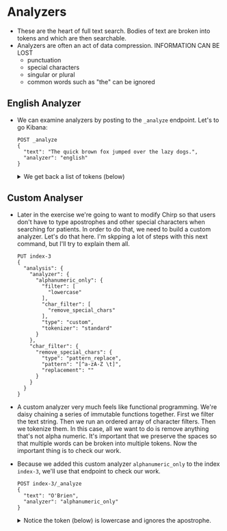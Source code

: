# Analyzers

- These are the heart of full text search.  Bodies of text are broken into tokens and which are then searchable.
- Analyzers are often an act of data compression.  INFORMATION CAN BE LOST
  - punctuation
  - special characters
  - singular or plural
  - common words such as "the" can be ignored
  
## English Analyzer

- We can examine analyzers by posting to the `_analyze` endpoint.  Let's to go Kibana:

  ```
  POST _analyze
  {
    "text": "The quick brown fox jumped over the lazy dogs.",
    "analyzer": "english"
  }
  ```

  <details>
    <summary>We get back a list of tokens (below)</summary>
    <p>
    
    ```json
    {
      "tokens": [
        {
          "token": "quick",
          "start_offset": 4,
          "end_offset": 9,
          "type": "<ALPHANUM>",
          "position": 1
        },
        {
          "token": "brown",
          "start_offset": 10,
          "end_offset": 15,
          "type": "<ALPHANUM>",
          "position": 2
        },
        {
          "token": "fox",
          "start_offset": 16,
          "end_offset": 19,
          "type": "<ALPHANUM>",
          "position": 3
        },
        {
          "token": "jump",
          "start_offset": 20,
          "end_offset": 26,
          "type": "<ALPHANUM>",
          "position": 4
        },
        {
          "token": "over",
          "start_offset": 27,
          "end_offset": 31,
          "type": "<ALPHANUM>",
          "position": 5
        },
        {
          "token": "lazi",
          "start_offset": 36,
          "end_offset": 40,
          "type": "<ALPHANUM>",
          "position": 7
        },
        {
          "token": "dog",
          "start_offset": 41,
          "end_offset": 45,
          "type": "<ALPHANUM>",
          "position": 8
        }
      ]
    }
    ```
    </p>
  </details>

## Custom Analyser
 - Later in the exercise we're going to want to modify Chirp so that users don't have to type apostrophes and other special characters when searching for patients.  In order to do that, we need to build a custom analyzer.  Let's do that here.  I'm skpping a lot of steps with this next command, but I'll try to explain them all.

    ```
    PUT index-3
    {
      "analysis": {
        "analyzer": {
          "alphanumeric_only": {
            "filter": [
              "lowercase"
            ],
            "char_filter": [
              "remove_special_chars"
            ],
            "type": "custom",
            "tokenizer": "standard"
          }
        },
        "char_filter": {
          "remove_special_chars": {
            "type": "pattern_replace",
            "pattern": "[^a-zA-Z \t]",
            "replacement": ""
          }
        }
      }
    }
    ```

  - A custom analyzer very much feels like functional programming.  We're daisy chaining a series of immutable functions together.  First we filter the text string.  Then we run an ordered array of character filters.  Then we tokenize them.  In this case, all we want to do is remove anything that's not alpha numeric.  It's important that we preserve the spaces so that multiple words can be broken into multiple tokens.  Now the important thing is to check our work.

  - Because we added this custom analyzer `alphanumeric_only` to the index `index-3`, we'll use that endpoint to check our work.
  
    ```
    POST index-3/_analyze
    {
      "text": "O'Brien",
      "analyzer": "alphanumeric_only"
    }
    ```
   
    <details>
      <summary>Notice the token (below) is lowercase and ignores the apostrophe.</summary>
      <p>

      ```json
      {
        "tokens": [
          {
            "token": "obrien",
            "start_offset": 0,
            "end_offset": 7,
            "type": "<ALPHANUM>",
            "position": 0
          }
        ]
      }
      ```
      </p>
    </details>

